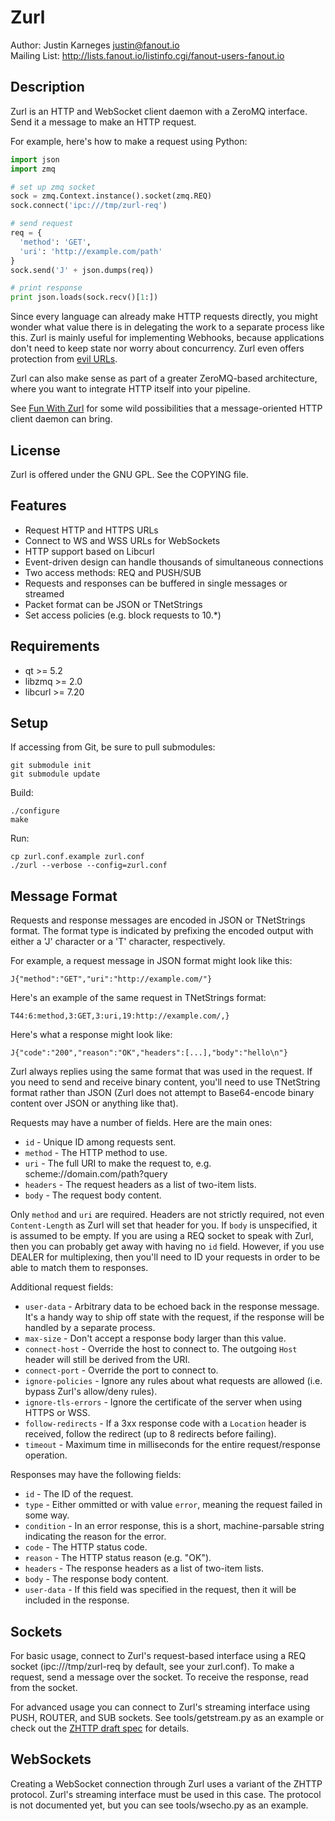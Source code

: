 Zurl
====
Author: Justin Karneges <justin@fanout.io>  
Mailing List: http://lists.fanout.io/listinfo.cgi/fanout-users-fanout.io

Description
-----------

Zurl is an HTTP and WebSocket client daemon with a ZeroMQ interface. Send it a message to make an HTTP request.

For example, here's how to make a request using Python:

```python
import json
import zmq

# set up zmq socket
sock = zmq.Context.instance().socket(zmq.REQ)
sock.connect('ipc:///tmp/zurl-req')

# send request
req = {
  'method': 'GET',
  'uri': 'http://example.com/path'
}
sock.send('J' + json.dumps(req))

# print response
print json.loads(sock.recv()[1:])
```

Since every language can already make HTTP requests directly, you might wonder what value there is in delegating the work to a separate process like this. Zurl is mainly useful for implementing Webhooks, because applications don't need to keep state nor worry about concurrency. Zurl even offers protection from [evil URLs](http://blog.fanout.io/2014/01/27/how-to-safely-invoke-webhooks/).

Zurl can also make sense as part of a greater ZeroMQ-based architecture, where you want to integrate HTTP itself into your pipeline.

See [Fun With Zurl](http://blog.fanout.io/2014/02/18/fun-with-zurl-the-http-websocket-client-daemon/) for some wild possibilities that a message-oriented HTTP client daemon can bring.

License
-------

Zurl is offered under the GNU GPL. See the COPYING file.

Features
--------

  * Request HTTP and HTTPS URLs
  * Connect to WS and WSS URLs for WebSockets
  * HTTP support based on Libcurl
  * Event-driven design can handle thousands of simultaneous connections
  * Two access methods: REQ and PUSH/SUB
  * Requests and responses can be buffered in single messages or streamed
  * Packet format can be JSON or TNetStrings
  * Set access policies (e.g. block requests to 10.*)

Requirements
------------

  * qt >= 5.2
  * libzmq >= 2.0
  * libcurl >= 7.20

Setup
-----

If accessing from Git, be sure to pull submodules:

    git submodule init
    git submodule update

Build:

    ./configure
    make

Run:

    cp zurl.conf.example zurl.conf
    ./zurl --verbose --config=zurl.conf

Message Format
--------------

Requests and response messages are encoded in JSON or TNetStrings format. The format type is indicated by prefixing the encoded output with either a 'J' character or a 'T' character, respectively.

For example, a request message in JSON format might look like this:

```
J{"method":"GET","uri":"http://example.com/"}
```

Here's an example of the same request in TNetStrings format:

```
T44:6:method,3:GET,3:uri,19:http://example.com/,}
```

Here's what a response might look like:

```
J{"code":"200","reason":"OK","headers":[...],"body":"hello\n"}
```

Zurl always replies using the same format that was used in the request. If you need to send and receive binary content, you'll need to use TNetString format rather than JSON (Zurl does not attempt to Base64-encode binary content over JSON or anything like that).

Requests may have a number of fields. Here are the main ones:

* ``id`` - Unique ID among requests sent.
* ``method`` - The HTTP method to use.
* ``uri`` - The full URI to make the request to, e.g. scheme://domain.com/path?query
* ``headers`` - The request headers as a list of two-item lists.
* ``body`` - The request body content.

Only ``method`` and ``uri`` are required. Headers are not strictly required, not even ``Content-Length`` as Zurl will set that header for you. If ``body`` is unspecified, it is assumed to be empty. If you are using a REQ socket to speak with Zurl, then you can probably get away with having no ``id`` field. However, if you use DEALER for multiplexing, then you'll need to ID your requests in order to be able to match them to responses.

Additional request fields:

* ``user-data`` - Arbitrary data to be echoed back in the response message. It's a handy way to ship off state with the request, if the response will be handled by a separate process.
* ``max-size`` - Don't accept a response body larger than this value.
* ``connect-host`` - Override the host to connect to. The outgoing ``Host`` header will still be derived from the URI.
* ``connect-port`` - Override the port to connect to.
* ``ignore-policies`` - Ignore any rules about what requests are allowed (i.e. bypass Zurl's allow/deny rules).
* ``ignore-tls-errors`` - Ignore the certificate of the server when using HTTPS or WSS.
* ``follow-redirects`` - If a 3xx response code with a ``Location`` header is received, follow the redirect (up to 8 redirects before failing).
* ``timeout`` - Maximum time in milliseconds for the entire request/response operation.

Responses may have the following fields:

* ``id`` - The ID of the request.
* ``type`` - Either ommitted or with value ``error``, meaning the request failed in some way.
* ``condition`` - In an error response, this is a short, machine-parsable string indicating the reason for the error.
* ``code`` - The HTTP status code.
* ``reason`` - The HTTP status reason (e.g. "OK").
* ``headers`` - The response headers as a list of two-item lists.
* ``body`` - The response body content.
* ``user-data`` - If this field was specified in the request, then it will be included in the response.

Sockets
-------

For basic usage, connect to Zurl's request-based interface using a REQ socket (ipc:///tmp/zurl-req by default, see your zurl.conf). To make a request, send a message over the socket. To receive the response, read from the socket.

For advanced usage you can connect to Zurl's streaming interface using PUSH, ROUTER, and SUB sockets. See tools/getstream.py as an example or check out the [ZHTTP draft spec](http://rfc.zeromq.org/spec:33) for details.

WebSockets
----------

Creating a WebSocket connection through Zurl uses a variant of the ZHTTP protocol. Zurl's streaming interface must be used in this case. The protocol is not documented yet, but you can see tools/wsecho.py as an example.

